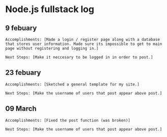 # Node.js fullstack log

## 9 febuary

    Accomplishments: [Made a login / register page along with a database that stores user information. Made sure its impossible to get to main page without registering and logging in.]

    Next Steps: [Make it neccesary to be logged in in order to post.]

## 23 febuary

    Accomplishments: [Sketched a general template for my site.]

    Next Steps: [Make the username of users that post appear above post.]

## 09 March

    Accomplishments: [Fixed the post function (was broken)]

    Next Steps: [Make the username of users that post appear above post.]
